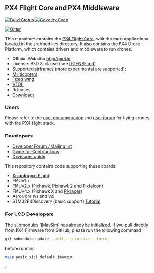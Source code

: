 ## PX4 Flight Core and PX4 Middleware ##

[![Build Status](https://travis-ci.org/PX4/Firmware.svg?branch=master)](https://travis-ci.org/PX4/Firmware) [![Coverity Scan](https://scan.coverity.com/projects/3966/badge.svg?flat=1)](https://scan.coverity.com/projects/3966?tab=overview)

[![Gitter](https://badges.gitter.im/Join%20Chat.svg)](https://gitter.im/PX4/Firmware?utm_source=badge&utm_medium=badge&utm_campaign=pr-badge&utm_content=badge)

This repository contains the [PX4 Flight Core](http://px4.io), with the main applications located in the src/modules directory. It also contains the PX4 Drone Platform, which contains drivers and middleware to run drones.

*   Official Website: http://px4.io
*   License: BSD 3-clause (see [LICENSE.md](https://github.com/PX4/Firmware/blob/master/LICENSE.md))
*   Supported airframes (more experimental are supported):
  * [Multicopters](http://px4.io/portfolio_category/multicopter/)
  * [Fixed wing](http://px4.io/portfolio_category/plane/)
  * [VTOL](http://px4.io/portfolio_category/vtol/)
*   Releases
  * [Downloads](https://github.com/PX4/Firmware/releases)

### Users ###

Please refer to the [user documentation](http://px4.io) and [user forum](http://discuss.px4.io) for flying drones with the PX4 flight stack.

### Developers ###

  * [Developer Forum / Mailing list](http://groups.google.com/group/px4users)
  * [Guide for Contributions](https://github.com/PX4/Firmware/blob/master/CONTRIBUTING.md)
  * [Developer guide](http://dev.px4.io)


This repository contains code supporting these boards:
  * [Snapdragon Flight](http://dev.px4.io/hardware-snapdragon.html)
  * FMUv1.x
  * FMUv2.x ([Pixhawk](http://dev.px4.io/hardware-pixhawk.html), Pixhawk 2 and [Pixfalcon](http://dev.px4.io/hardware-pixfalcon.html))
  * FMUv4.x (Pixhawk X and [Pixracer](http://dev.px4.io/hardware-pixracer.html))
  * AeroCore (v1 and v2)
  * STM32F4Discovery (basic support) [Tutorial](https://pixhawk.org/modules/stm32f4discovery)

### For UCD Developers ###
The submodules 'jMavSim' has already be initialized. If you pull directly from PX4 Firmware from GitHub, please run the following command 

```bash
git submodule update --init --recursive --force
```

before running

```bash
make posix_sitl_default jmavsim
```
.
